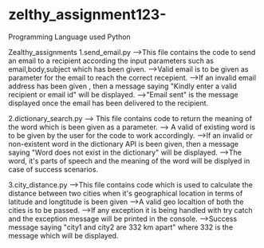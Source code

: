 # zelthy_assignment123-

Programming Language used
Python

Zealthy_assignments
1.send_email.py
-->This file contains the code to send an email to a recipient according the input parameters such as email,body,subject which has been given.
-->Valid email is to be given as parameter for the email to reach the correct recepient.
-->If an invalid email address has been given , then a message saying "Kindly enter a valid recipient or email id" will be displayed.
-->"Email sent" is the message displayed once the email has been delivered to the recipient.


2.dictionary_search.py
--> This file contains code to return the meaning of the word which is been given as a parameter.
--> A valid of existing word is to be given by the user for the code to work accordingly.
-->If an invalid or non-existent word in the dictionary API is been given, then a message saying "Word does not exist in the dictionary" will be displayed.
-->The word, it's parts of speech and the meaning of the word will be displyed in case of success scenarios.

3.city_distance.py
-->This file contains code which is used to calculate the distance between two cities when it's geographical location in terms of latitude and longtitude is been given
-->A valid geo localtion of both the cities is to be passed.
-->If any exception it is being handled with try catch and the exception message will be printed in the console.
-->Success message saying "city1 and city2 are 332 km apart" where 332 is the message which will be displayed.
